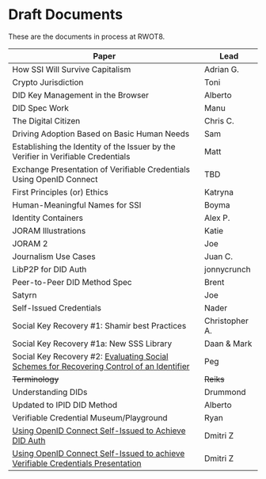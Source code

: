 # Draft Documents

These are the documents in process at RWOT8.

| Paper | Lead |
| ------------- | ------------- |
| How SSI Will Survive Capitalism | Adrian G. |
| Crypto Jurisdiction | Toni | http://bit.ly/cryptojurisdiction |
| DID Key Management in the Browser | Alberto |
| DID Spec Work | Manu |
| The Digital Citizen | Chris C. | [Draft](digital-citizen.md) |
| Driving Adoption Based on Basic Human Needs | Sam |
| Establishing the Identity of the Issuer by the Verifier in Verifiable Credentials | Matt | [Draft](establishing_the-identity_of_the_issuer_by_the_verifier_in_verifiable_credentials.md) |
| Exchange Presentation of Verifiable Credentials Using OpenID Connect | TBD |
| First Principles (or) Ethics | Katryna |
| Human-Meaningful Names for SSI | Boyma |
| Identity Containers | Alex P. |
| JORAM Illustrations | Katie |
| JORAM 2 | Joe |
| Journalism Use Cases | Juan C. |
| LibP2P for DID Auth | jonnycrunch |
| Peer-to-Peer DID Method Spec | Brent |
| Satyrn | Joe |
| Self-Issued Credentials | Nader |
| Social Key Recovery #1: Shamir best Practices | Christopher A. |
| Social Key Recovery #1a: New SSS Library | Daan & Mark |
| Social Key Recovery #2: [Evaluating Social Schemes for Recovering Control of an Identifier](Evaluating-social-recovery.md) | Peg |
| <strike>Terminology</strike> | <strike>Reiks</strike> |
| Understanding DIDs | Drummond |
| Updated to IPID DID Method | Alberto | 
| Verifiable Credential Museum/Playground | Ryan | [Draft](vc-museum-playground.md) |
| [Using OpenID Connect Self-Issued to Achieve DID Auth](did-auth-oidc.md) | Dmitri Z |
| [Using OpenID Connect Self-Issued to achieve Verifiable Credentials Presentation](did-auth-vc-exchange.md) | Dmitri Z |

